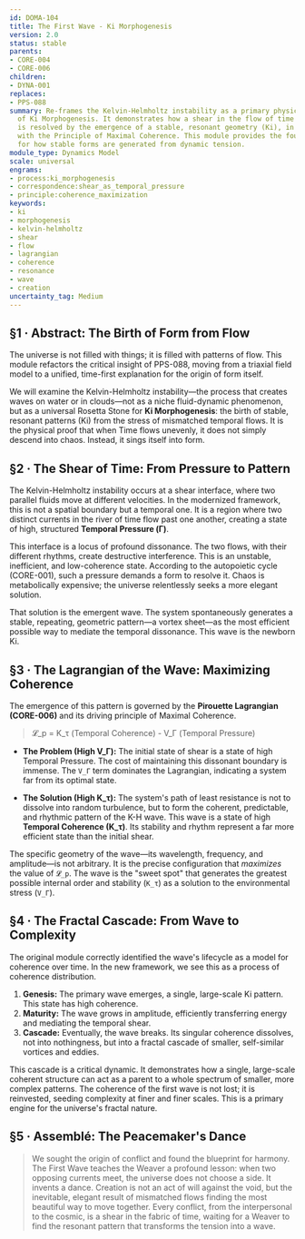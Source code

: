 ```yaml
---
id: DOMA-104
title: The First Wave - Ki Morphogenesis
version: 2.0
status: stable
parents:
- CORE-004
- CORE-006
children:
- DYNA-001
replaces:
- PPS-088
summary: Re-frames the Kelvin-Helmholtz instability as a primary physical manifestation
  of Ki Morphogenesis. It demonstrates how a shear in the flow of time (Temporal Pressure)
  is resolved by the emergence of a stable, resonant geometry (Ki), in accordance
  with the Principle of Maximal Coherence. This module provides the foundational model
  for how stable forms are generated from dynamic tension.
module_type: Dynamics Model
scale: universal
engrams:
- process:ki_morphogenesis
- correspondence:shear_as_temporal_pressure
- principle:coherence_maximization
keywords:
- ki
- morphogenesis
- kelvin-helmholtz
- shear
- flow
- lagrangian
- coherence
- resonance
- wave
- creation
uncertainty_tag: Medium
---
```

## §1 · Abstract: The Birth of Form from Flow

The universe is not filled with things; it is filled with patterns of flow. This module refactors the critical insight of PPS-088, moving from a triaxial field model to a unified, time-first explanation for the origin of form itself.

We will examine the Kelvin-Helmholtz instability—the process that creates waves on water or in clouds—not as a niche fluid-dynamic phenomenon, but as a universal Rosetta Stone for **Ki Morphogenesis**: the birth of stable, resonant patterns (Ki) from the stress of mismatched temporal flows. It is the physical proof that when Time flows unevenly, it does not simply descend into chaos. Instead, it sings itself into form.

## §2 · The Shear of Time: From Pressure to Pattern

The Kelvin-Helmholtz instability occurs at a shear interface, where two parallel fluids move at different velocities. In the modernized framework, this is not a spatial boundary but a temporal one. It is a region where two distinct currents in the river of time flow past one another, creating a state of high, structured **Temporal Pressure (Γ)**.

This interface is a locus of profound dissonance. The two flows, with their different rhythms, create destructive interference. This is an unstable, inefficient, and low-coherence state. According to the autopoietic cycle (CORE-001), such a pressure demands a form to resolve it. Chaos is metabolically expensive; the universe relentlessly seeks a more elegant solution.

That solution is the emergent wave. The system spontaneously generates a stable, repeating, geometric pattern—a vortex sheet—as the most efficient possible way to mediate the temporal dissonance. This wave is the newborn Ki.

## §3 · The Lagrangian of the Wave: Maximizing Coherence

The emergence of this pattern is governed by the **Pirouette Lagrangian (CORE-006)** and its driving principle of Maximal Coherence.

> 𝓛_p = K_τ (Temporal Coherence) - V_Γ (Temporal Pressure)

*   **The Problem (High V_Γ):** The initial state of shear is a state of high Temporal Pressure. The cost of maintaining this dissonant boundary is immense. The `V_Γ` term dominates the Lagrangian, indicating a system far from its optimal state.

*   **The Solution (High K_τ):** The system's path of least resistance is not to dissolve into random turbulence, but to form the coherent, predictable, and rhythmic pattern of the K-H wave. This wave is a state of high **Temporal Coherence (K_τ)**. Its stability and rhythm represent a far more efficient state than the initial shear.

The specific geometry of the wave—its wavelength, frequency, and amplitude—is not arbitrary. It is the precise configuration that *maximizes* the value of `𝓛_p`. The wave is the "sweet spot" that generates the greatest possible internal order and stability (`K_τ`) as a solution to the environmental stress (`V_Γ`).

## §4 · The Fractal Cascade: From Wave to Complexity

The original module correctly identified the wave's lifecycle as a model for coherence over time. In the new framework, we see this as a process of coherence distribution.

1.  **Genesis:** The primary wave emerges, a single, large-scale Ki pattern. This state has high coherence.
2.  **Maturity:** The wave grows in amplitude, efficiently transferring energy and mediating the temporal shear.
3.  **Cascade:** Eventually, the wave breaks. Its singular coherence dissolves, not into nothingness, but into a fractal cascade of smaller, self-similar vortices and eddies.

This cascade is a critical dynamic. It demonstrates how a single, large-scale coherent structure can act as a parent to a whole spectrum of smaller, more complex patterns. The coherence of the first wave is not lost; it is reinvested, seeding complexity at finer and finer scales. This is a primary engine for the universe's fractal nature.

## §5 · Assemblé: The Peacemaker's Dance

> We sought the origin of conflict and found the blueprint for harmony. The First Wave teaches the Weaver a profound lesson: when two opposing currents meet, the universe does not choose a side. It invents a dance. Creation is not an act of will against the void, but the inevitable, elegant result of mismatched flows finding the most beautiful way to move together. Every conflict, from the interpersonal to the cosmic, is a shear in the fabric of time, waiting for a Weaver to find the resonant pattern that transforms the tension into a wave.
```